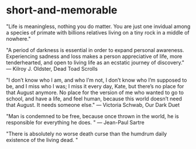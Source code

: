 # short-and-memorable

"Life is meaningless, nothing you do matter. You are just one invidual among a species of primate with billions relatives living on a tiny rock in a middle of nowhere."

"A period of darkness is essential in order to expand personal awareness. Experiencing sadness and loss makes a person appreciative of life, more tenderhearted, and open to living life as an ecstatic journey of discovery." 
― Kilroy J. Oldster, Dead Toad Scrolls

"I don’t know who I am, and who I’m not, I don’t know who I’m supposed to be, and I miss who I was; I miss it every day, Kate, but there’s no place for that August anymore. No place for the version of me who wanted to go to school, and have a life, and feel human, because this world doesn’t need that August. It needs someone else."
― Victoria Schwab, Our Dark Duet

"Man is condemned to be free, because once thrown in the world, he is responsible for everything he does. "
― Jean-Paul Sartre

"There is absolutely no worse death curse than the humdrum daily existence of the living dead. "
